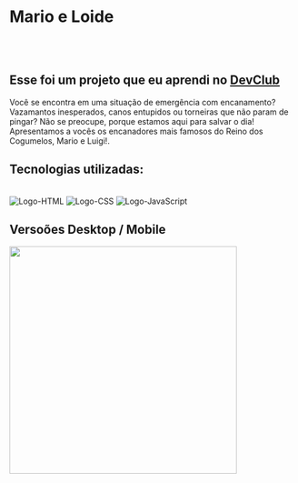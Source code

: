 <h1>Mario e Loide </h1>
<br>
<br>
<h2>Esse foi um projeto que eu aprendi no <a href="https://rodolfomori.com.br/devclub">DevClub</a></h2>
<P>Você se encontra em uma situação de emergência com encanamento? Vazamantos inesperados, canos entupidos
                ou
                torneiras que não param de pingar? Não se preocupe, porque estamos aqui para salvar o dia! Apresentamos
                a
                vocês
                os encanadores mais famosos do Reino dos Cogumelos, Mario e Luigi!.</P>
<h2>Tecnologias utilizadas:</h2>             
<br>   
 <img src="https://img.shields.io/badge/HTML5-E34F26?style=for-the-badge&logo=html5&logoColor=white" alt="Logo-HTML">
 <img src="https://img.shields.io/badge/CSS3-1572B6?style=for-the-badge&logo=css3&logoColor=white" alt="Logo-CSS">
 <img src="https://img.shields.io/badge/JavaScript-F7DF1E?style=for-the-badge&logo=javascript&logoColor=black" alt="Logo-JavaScript">

  <h2>Versoões Desktop / Mobile</h2>
<p> <img src="[https://github.com/tiagomdr/Responsividade/blob/main/img/desktop.png?raw=true](https://github.com/tiagomdr/Projeto-Mario/blob/master/img/mario_e_loide.png)" width="400px" style="display-inline-block"> </p>
